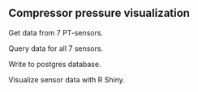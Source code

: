 ## Compressor pressure visualization

Get data from 7 PT-sensors.

Query data for all 7 sensors.

Write to postgres database.
 
Visualize sensor data with R Shiny.
